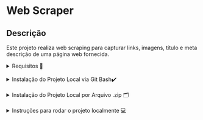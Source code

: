 # Web Scraper

## Descrição
Este projeto realiza web scraping para capturar links, imagens, título e meta descrição de uma página web fornecida.

<details>
  <summary> Requisitos 🚧 </summary>
  
  - Node.js  `20.5.0`
  
  - NPM  `10.8.2`
</details>

<br/>

<details>
  <summary> Instalação do Projeto Local via Git Bash✔️ </summary>
  
  - Para sua instalação é necessário ter o GitBash instalado e configurado em sua máquina. <br />
    
  - Logo após isto, basta copiar este código `https://github.com/LucasLM1/Web-Scraping.git` <br />
    
  - Abra o GitBash em sua máquina em alguma pasta e/ou workspace desejada e dar o comando. <br />
    
  - Com o botão direito no GitBash escreva o seguinte comando `git clone` e após isto aperte novamente o botão direito e selecione `Paste` para colar o link do repositório. <br />
    
  - Aperte `Enter` e espere a clonagem ser realizada. <br />
</details>

<br/>

<details>
    <summary> Instalação do Projeto Local por Arquivo .zip 🗂️ </summary>
  
  - Para transferir o projeto que está no GitHub para a sua máquina, basta clicar em: <a href="https://github.com/LucasLM1/Web-Scraping/archive/refs/heads/main.zip"> 
    Baixar arquivo compactado do projeto.
    </a>
</details>

<br/>

<details>
    <summary> Instruções para rodar o projeto localmente 💻 </summary>
  
  1. Execute `node src/index.js`
      
  3. Acesse `http://localhost:3000/Web-scraper?url=<URL_ALVO>`
     
  4. Caso queira visualizar melhor os dados retornados através do JSON, existe uma extensão que possibilita isso, ela se chama <a href="https://chromewebstore.google.com/detail/gbmdgpbipfallnflgajpaliibnhdgobh"> JSON Viewer </a>.
     
  5. Substitua `<URL_ALVO>` pela URL que deseja capturar os dados.
</details>
